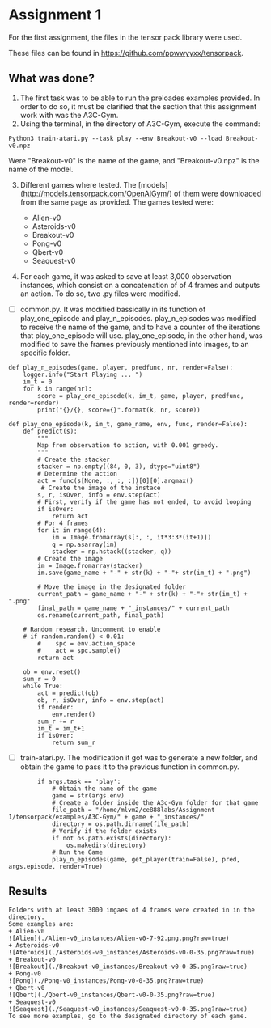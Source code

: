 # Assignment 1

For the first assignment, the files in the tensor pack library were used.

These files can be found in https://github.com/ppwwyyxx/tensorpack.

## What was done?
1. The first task was to be able to run the preloades examples provided.
In order to do so, it must be clarified that the section that this assignment work with was the A3C-Gym.
2. Using the terminal, in the directory of A3C-Gym, execute the command:
```
Python3 train-atari.py --task play --env Breakout-v0 --load Breakout-v0.npz
```
Were "Breakout-v0" is the name of the game, and "Breakout-v0.npz" is the name of the model.

3. Different games where tested. The [models] (http://models.tensorpack.com/OpenAIGym/) of them were downloaded from the same page as provided.
The games tested were:
	* Alien-v0
	* Asteroids-v0
	* Breakout-v0
	* Pong-v0
	* Qbert-v0
	* Seaquest-v0

4. For each game, it was asked to save at least 3,000 observation instances, which consist on a concatenation of of 4 frames and outputs an action.
To do so, two .py files were modified.
- [ ] common.py.
It was modified bassically in its function of play_one_episode and play_n_episodes.
play_n_episodes was modified to receive the name of the game, and to have a counter of the iterations that play_one_episode will use.
	play_one_episode, in the other hand, was modified to save the frames previously mentioned into images, to an specific folder.
```
def play_n_episodes(game, player, predfunc, nr, render=False):
    logger.info("Start Playing ... ")
    im_t = 0
    for k in range(nr):
        score = play_one_episode(k, im_t, game, player, predfunc, render=render)
        print("{}/{}, score={}".format(k, nr, score))
```



```
def play_one_episode(k, im_t, game_name, env, func, render=False):
    def predict(s):
        """
        Map from observation to action, with 0.001 greedy.
        """
        # Create the stacker
        stacker = np.empty((84, 0, 3), dtype="uint8")
        # Determine the action
        act = func(s[None, :, :, :])[0][0].argmax()
         # Create the image of the instace
        s, r, isOver, info = env.step(act)
        # First, verify if the game has not ended, to avoid looping
        if isOver:
            return act
        # For 4 frames
        for it in range(4):
            im = Image.fromarray(s[:, :, it*3:3*(it+1)])
            q = np.asarray(im)
            stacker = np.hstack((stacker, q))
        # Create the image
        im = Image.fromarray(stacker)
        im.save(game_name + "-" + str(k) + "-"+ str(im_t) + ".png")

        # Move the image in the designated folder
        current_path = game_name + "-" + str(k) + "-"+ str(im_t) + ".png"
        final_path = game_name + "_instances/" + current_path
        os.rename(current_path, final_path)

	# Random research. Uncomment to enable     
	# if random.random() < 0.01:
        #    spc = env.action_space
        #    act = spc.sample()
        return act

    ob = env.reset()
    sum_r = 0
    while True:
        act = predict(ob)
        ob, r, isOver, info = env.step(act)
        if render:
            env.render()
        sum_r += r
        im_t = im_t+1
        if isOver:
            return sum_r
```
- [ ] train-atari.py.
	The modification it got was to generate a new folder, and obtain the game to pass it to the previous function in common.py.
```
        if args.task == 'play':
            # Obtain the name of the game
            game = str(args.env)
            # Create a folder inside the A3c-Gym folder for that game
            file_path = "/home/mlvm2/ce888labs/Assignment 1/tensorpack/examples/A3C-Gym/" + game + "_instances/"
            directory = os.path.dirname(file_path)
            # Verify if the folder exists
            if not os.path.exists(directory):
                os.makedirs(directory)
            # Run the Game
            play_n_episodes(game, get_player(train=False), pred, args.episode, render=True)
```


## Results
	Folders with at least 3000 imgaes of 4 frames were created in in the directory.
	Some examples are:
	+ Alien-v0
	![Alien](./Alien-v0_instances/Alien-v0-7-92.png.png?raw=true)
	+ Asteroids-v0
	![Ateroids](./Asteroids-v0_instances/Asteroids-v0-0-35.png?raw=true)
	+ Breakout-v0
	![Breakout](./Breakout-v0_instances/Breakout-v0-0-35.png?raw=true)
	+ Pong-v0
	![Pong](./Pong-v0_instances/Pong-v0-0-35.png?raw=true)
	+ Qbert-v0
	![Qbert](./Qbert-v0_instances/Qbert-v0-0-35.png?raw=true)
	+ Seaquest-v0
	![Seaquest](./Seaquest-v0_instances/Seaquest-v0-0-35.png?raw=true)
	To see more examples, go to the designated directory of each game.

